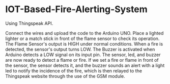 # IOT-Based-Fire-Alerting-System
Using Thingspeak API.  


Connect the wires and upload the code to the Arduino UNO. Place a lighted lighter or a match stick in
front of the flame sensor to check its operation. The Flame Sensor's output is HIGH under normal
conditions. When a fire is detected, the sensor's output turns LOW. The Buzzer is activated when Arduino
detects a LOW signal on its input pin. The sensor, led, and buzzer are now ready to detect a flame or fire.
If we set a fire or flame in front of the sensor, the sensor detects it, and the buzzer sounds an alert with a
light led to notify the incidence of the fire, which is then relayed to the Thingspeak website through the
use of the GSM module.
